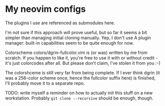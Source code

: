 # My neovim configs

The plugins I use are referenced as submodules here.

I'm not sure if this approach will prove useful, but so far it seems a bit simpler than managing
initial cloning manually. Yep, I don't use A plugin manager: built-in capabilities seem to be quite
enough for now.

Colorscheme colors/dgrin-fullcolor.vim is (or was) written by me from scratch. If you happen to
like it, you're free to use it with or without credit - it's just colorcodes after all. But please
don't claim, I've stolen it from you :-)

The colorshceme is still very far from being complete. If I ever think dgrin (it was a 256-color
scheme once, hence the fullcolor suffix here) is finished, I'll probably move it to a separate repo.

TODO: write myself a reminder on how to actually init this stuff on a new workstation.
Probably `git clone --recursive` should be enough, though.
